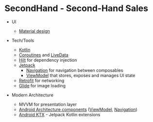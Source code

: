 # SecondHand - Second-Hand Sales

* UI
    * [Material design](https://material.io/design)

* Tech/Tools
    * [Kotlin](https://kotlinlang.org/)
    * [Coroutines](https://kotlinlang.org/docs/reference/coroutines-overview.html) and [LiveData](https://developer.android.com/topic/libraries/architecture/livedata)
    * [Hilt](https://developer.android.com/training/dependency-injection/hilt-android) for dependency injection
    * [Jetpack](https://developer.android.com/jetpack)
        * [Navigation](https://developer.android.com/topic/libraries/architecture/navigation/) for navigation between composables
        * [ViewModel](https://developer.android.com/topic/libraries/architecture/viewmodel) that stores, exposes and manages UI state
    * [Retrofit](https://square.github.io/retrofit/) for networking
    * [Glide](https://github.com/bumptech/glide) for image loading

* Modern Architecture
    * MVVM for presentation layer
    * [Android Architecture components](https://developer.android.com/topic/libraries/architecture) ([ViewModel](https://developer.android.com/topic/libraries/architecture/viewmodel), [Navigation](https://developer.android.com/jetpack/androidx/releases/navigation))
    * [Android KTX](https://developer.android.com/kotlin/ktx) - Jetpack Kotlin extensions